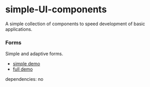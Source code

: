 simple-UI-components
====================

A simple collection of components to speed development of basic applications.

### Forms

Simple and adaptive forms.

- [simple demo](http://afonsopacifer.com.br/simple-ui-components/form/simples-demo.htm)
- [full demo](http://afonsopacifer.com.br/simple-ui-components/form/simples-demo.htm)

dependencies: no
